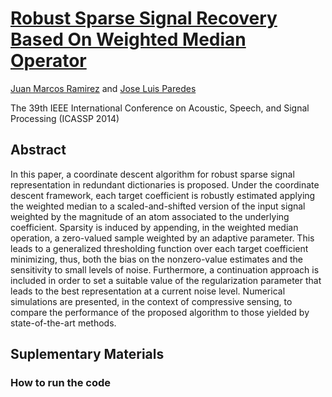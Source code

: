# [Robust Sparse Signal Recovery Based On Weighted Median Operator](https://github.com/JuanMarcosRamirez/SparseRecoveryWeightedMedian/blob/master/p1050-ramirez.pdf)

[Juan Marcos Ramirez](juanra@ula.ve) and [Jose Luis Paredes](https://www.eecis.udel.edu/~paredesj/)

The 39th IEEE International Conference on Acoustic, Speech, and Signal Processing (ICASSP 2014)

## Abstract
In this paper, a coordinate descent algorithm for robust sparse signal representation in redundant dictionaries is proposed. Under the coordinate descent framework, each target coefficient is robustly estimated applying the weighted median to a scaled-and-shifted version of the input signal weighted by the magnitude of an atom associated to the underlying coefficient. Sparsity is induced by appending, in the weighted median operation, a zero-valued sample weighted by an adaptive parameter. This leads to a generalized thresholding function over each target coefficient minimizing, thus, both the bias on the nonzero-value estimates and the sensitivity to small levels of noise. Furthermore, a continuation approach is included in order to set a suitable value of the regularization parameter that leads to the best representation at a current noise level. Numerical simulations are presented, in the context of compressive sensing, to compare the performance of the proposed algorithm to those yielded by state-of-the-art methods.

## Suplementary Materials

### How to run the code
